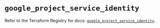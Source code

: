 # `google_project_service_identity`

Refer to the Terraform Registry for docs: [`google_project_service_identity`](https://registry.terraform.io/providers/hashicorp/google-beta/5.17.0/docs/resources/google_project_service_identity).
